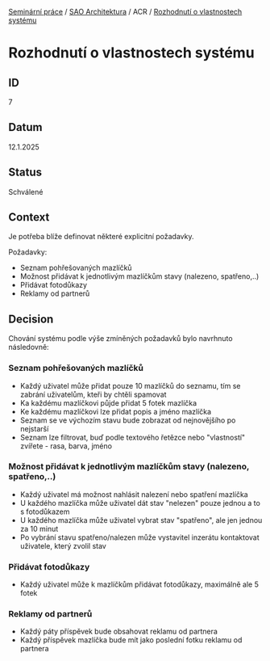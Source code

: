[Seminární práce](../../../README.md) / [SAO Architektura](../../README.md) / ACR / [Rozhodnutí o vlastnostech systému](README.md)

# Rozhodnutí o vlastnostech systému

## ID

7

## Datum

12.1.2025

## Status

Schválené

## Context

Je potřeba blíže definovat některé explicitní požadavky.

Požadavky:

- Seznam pohřešovaných mazlíčků
- Možnost přidávat k jednotlivým mazlíčkům stavy (nalezeno, spatřeno,..)
- Přidávat fotodůkazy
- Reklamy od partnerů

## Decision

Chování systému podle výše zmíněných požadavků bylo navrhnuto následovně:

### Seznam pohřešovaných mazlíčků

- Každý uživatel může přidat pouze 10 mazlíčků do seznamu, tím se zabrání uživatelům, kteři by chtěli spamovat
- Ka každému mazlíčkovi půjde přidat 5 fotek mazlíčka
- Ke každému mazlíčkovi lze přidat popis a jméno mazlíčka
- Seznam se ve výchozím stavu bude zobrazat od nejnovějšího po nejstarší
- Seznam lze filtrovat, buď podle textového řetězce nebo "vlastností" zvířete - rasa, barva, jméno

### Možnost přidávat k jednotlivým mazlíčkům stavy (nalezeno, spatřeno,..)

- Každý uživatel má možnost nahlásit nalezení nebo spatření mazlíčka
- U každého mazlíčka může uživatel dát stav "nelezen" pouze jednou a to s fotodůkazem
- U každého mazlíčka může uživatel vybrat stav "spatřeno", ale jen jednou za 10 minut
- Po vybrání stavu spatřeno/nalezen může vystavitel inzerátu kontaktovat uživatele, který zvolil stav

### Přidávat fotodůkazy

- Každý uživatel může k mazlíčkům přidávat fotodůkazy, maximálně ale 5 fotek

### Reklamy od partnerů

- Každý páty příspěvek bude obsahovat reklamu od partnera
- Každý příspěvek mazlíčka bude mít jako poslední fotku reklamu od partnera

